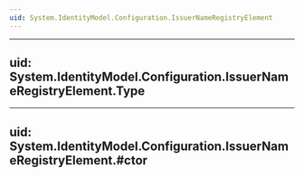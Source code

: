 ```yaml
---
uid: System.IdentityModel.Configuration.IssuerNameRegistryElement
---
```


---
uid: System.IdentityModel.Configuration.IssuerNameRegistryElement.Type
---

---
uid: System.IdentityModel.Configuration.IssuerNameRegistryElement.#ctor
---
